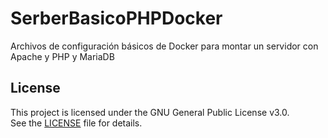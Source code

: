 # SerberBasicoPHPDocker
Archivos de configuración básicos de Docker para montar un servidor con Apache y PHP y MariaDB

## License
This project is licensed under the GNU General Public License v3.0.  
See the [LICENSE](./LICENSE.txt) file for details.
